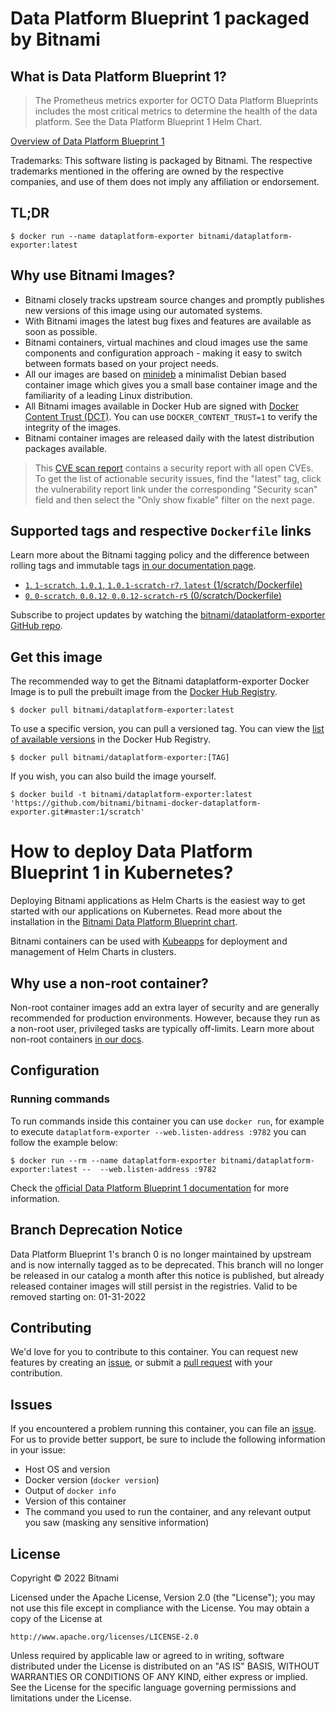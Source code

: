 # Data Platform Blueprint 1 packaged by Bitnami

## What is Data Platform Blueprint 1?

> The Prometheus metrics exporter for OCTO Data Platform Blueprints includes the most critical metrics to determine the health of the data platform. See the Data Platform Blueprint 1 Helm Chart.

[Overview of Data Platform Blueprint 1](https://bitnami.com/stack/data-platform-metrics-exporter)

Trademarks: This software listing is packaged by Bitnami. The respective trademarks mentioned in the offering are owned by the respective companies, and use of them does not imply any affiliation or endorsement.

## TL;DR

```console
$ docker run --name dataplatform-exporter bitnami/dataplatform-exporter:latest
```

## Why use Bitnami Images?

- Bitnami closely tracks upstream source changes and promptly publishes new versions of this image using our automated systems.
- With Bitnami images the latest bug fixes and features are available as soon as possible.
- Bitnami containers, virtual machines and cloud images use the same components and configuration approach - making it easy to switch between formats based on your project needs.
- All our images are based on [minideb](https://github.com/bitnami/minideb) a minimalist Debian based container image which gives you a small base container image and the familiarity of a leading Linux distribution.
- All Bitnami images available in Docker Hub are signed with [Docker Content Trust (DCT)](https://docs.docker.com/engine/security/trust/content_trust/). You can use `DOCKER_CONTENT_TRUST=1` to verify the integrity of the images.
- Bitnami container images are released daily with the latest distribution packages available.


> This [CVE scan report](https://quay.io/repository/bitnami/dataplatform-exporter?tab=tags) contains a security report with all open CVEs. To get the list of actionable security issues, find the "latest" tag, click the vulnerability report link under the corresponding "Security scan" field and then select the "Only show fixable" filter on the next page.

## Supported tags and respective `Dockerfile` links

Learn more about the Bitnami tagging policy and the difference between rolling tags and immutable tags [in our documentation page](https://docs.bitnami.com/tutorials/understand-rolling-tags-containers/).


- [`1`, `1-scratch`, `1.0.1`, `1.0.1-scratch-r7`, `latest` (1/scratch/Dockerfile)](https://github.com/bitnami/bitnami-docker-dataplatform-exporter/blob/1.0.1-scratch-r7/1/scratch/Dockerfile)
- [`0`, `0-scratch`, `0.0.12`, `0.0.12-scratch-r5` (0/scratch/Dockerfile)](https://github.com/bitnami/bitnami-docker-dataplatform-exporter/blob/0.0.12-scratch-r5/0/scratch/Dockerfile)

Subscribe to project updates by watching the [bitnami/dataplatform-exporter GitHub repo](https://github.com/bitnami/bitnami-docker-dataplatform-exporter).

## Get this image

The recommended way to get the Bitnami dataplatform-exporter Docker Image is to pull the prebuilt image from the [Docker Hub Registry](https://hub.docker.com/r/bitnami/dataplatform-exporter).

```console
$ docker pull bitnami/dataplatform-exporter:latest
```

To use a specific version, you can pull a versioned tag. You can view the [list of available versions](https://hub.docker.com/r/bitnami/dataplatform-exporter/tags/) in the Docker Hub Registry.

```console
$ docker pull bitnami/dataplatform-exporter:[TAG]
```

If you wish, you can also build the image yourself.

```console
$ docker build -t bitnami/dataplatform-exporter:latest 'https://github.com/bitnami/bitnami-docker-dataplatform-exporter.git#master:1/scratch'
```

# How to deploy Data Platform Blueprint 1 in Kubernetes?

Deploying Bitnami applications as Helm Charts is the easiest way to get started with our applications on Kubernetes. Read more about the installation in the [Bitnami Data Platform Blueprint chart](https://github.com/bitnami/charts/tree/master/bitnami/dataplatform-bp1).

Bitnami containers can be used with [Kubeapps](https://kubeapps.com/) for deployment and management of Helm Charts in clusters.

## Why use a non-root container?

Non-root container images add an extra layer of security and are generally recommended for production environments. However, because they run as a non-root user, privileged tasks are typically off-limits. Learn more about non-root containers [in our docs](https://docs.bitnami.com/tutorials/work-with-non-root-containers/).

## Configuration

### Running commands

To run commands inside this container you can use `docker run`, for example to execute `dataplatform-exporter --web.listen-address :9782` you can follow the example below:

```console
$ docker run --rm --name dataplatform-exporter bitnami/dataplatform-exporter:latest --  --web.listen-address :9782
```

Check the [official Data Platform Blueprint 1 documentation](https://bitnami.com/stack/data-platform-metrics-exporter#configuration) for more information.

## Branch Deprecation Notice

Data Platform Blueprint 1's branch 0 is no longer maintained by upstream and is now internally tagged as to be deprecated. This branch will no longer be released in our catalog a month after this notice is published, but already released container images will still persist in the registries. Valid to be removed starting on: 01-31-2022

## Contributing

We'd love for you to contribute to this container. You can request new features by creating an [issue](https://github.com/bitnami/bitnami-docker-dataplatform-exporter/issues), or submit a [pull request](https://github.com/bitnami/bitnami-docker-dataplatform-exporter/pulls) with your contribution.

## Issues

If you encountered a problem running this container, you can file an [issue](https://github.com/bitnami/bitnami-docker-dataplatform-exporter/issues/new). For us to provide better support, be sure to include the following information in your issue:

- Host OS and version
- Docker version (`docker version`)
- Output of `docker info`
- Version of this container
- The command you used to run the container, and any relevant output you saw (masking any sensitive information)

## License

Copyright &copy; 2022 Bitnami

Licensed under the Apache License, Version 2.0 (the "License");
you may not use this file except in compliance with the License.
You may obtain a copy of the License at

    http://www.apache.org/licenses/LICENSE-2.0

Unless required by applicable law or agreed to in writing, software
distributed under the License is distributed on an "AS IS" BASIS,
WITHOUT WARRANTIES OR CONDITIONS OF ANY KIND, either express or implied.
See the License for the specific language governing permissions and
limitations under the License.
